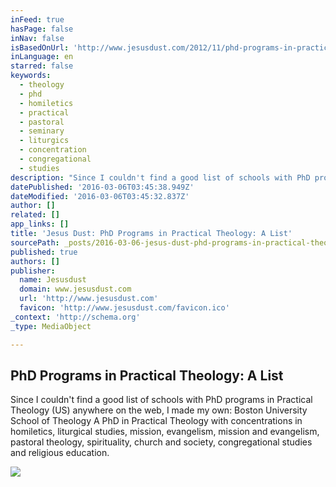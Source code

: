 ```yaml
---
inFeed: true
hasPage: false
inNav: false
isBasedOnUrl: 'http://www.jesusdust.com/2012/11/phd-programs-in-practical-theology-list.html'
inLanguage: en
starred: false
keywords:
  - theology
  - phd
  - homiletics
  - practical
  - pastoral
  - seminary
  - liturgics
  - concentration
  - congregational
  - studies
description: "Since I couldn't find a good list of schools with PhD programs in Practical Theology (US) anywhere on the web, I made my own: Boston University School of Theology A PhD in Practical Theology with concentrations in homiletics, liturgical studies, mission, evangelism, mission and evangelism, pastoral theology, spirituality, church and society, congregational studies and religious education."
datePublished: '2016-03-06T03:45:38.949Z'
dateModified: '2016-03-06T03:45:32.837Z'
author: []
related: []
app_links: []
title: 'Jesus Dust: PhD Programs in Practical Theology: A List'
sourcePath: _posts/2016-03-06-jesus-dust-phd-programs-in-practical-theology-a-list.md
published: true
authors: []
publisher:
  name: Jesusdust
  domain: www.jesusdust.com
  url: 'http://www.jesusdust.com'
  favicon: 'http://www.jesusdust.com/favicon.ico'
_context: 'http://schema.org'
_type: MediaObject

---
```

<article style=""><h1>PhD Programs in Practical Theology: A List</h1><p>Since I couldn't find a good list of schools with PhD programs in Practical Theology (US) anywhere on the web, I made my own: Boston University School of Theology A PhD in Practical Theology with concentrations in homiletics, liturgical studies, mission, evangelism, mission and evangelism, pastoral theology, spirituality, church and society, congregational studies and religious education.</p><img src="https://s3-us-west-2.amazonaws.com/the-grid-img/p/2502dcf5379b0b9fa244bf512774ff1d7ac1cf51.jpg" /></article>